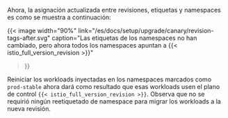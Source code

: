 ---
---
Ahora, la asignación actualizada entre revisiones, etiquetas y namespaces es como se muestra a continuación:

{{< image width="90%"
link="/es/docs/setup/upgrade/canary/revision-tags-after.svg"
caption="Las etiquetas de los namespaces no han cambiado, pero ahora todos los namespaces apuntan a {{< istio_full_version_revision >}}"
>}}

Reiniciar los workloads inyectadas en los namespaces marcados como `prod-stable` ahora dará como resultado que esas workloads usen el
plano de control `{{< istio_full_version_revision >}}`.
Observa que no se requirió ningún reetiquetado de namespace para migrar los workloads a la nueva revisión.
